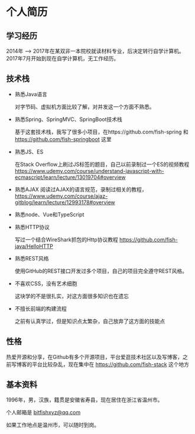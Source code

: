 # 个人简历

## 学习经历
2014年 --> 2017年在某双非一本院校就读材料专业，后决定转行自学计算机。2017年7月开始到现在自学计算机，无工作经历。



## 技术栈

- 熟悉Java语言

  对字节码、虚拟机方面比较了解，对并发这一个方面不熟悉。

- 熟悉Spring、SpringMVC、SpringBoot技术栈

  基于这套技术栈，我写了很多小项目，在https://github.com/fish-spring 和  https://github.com/fish-springboot 这里
  
- 熟悉JS、ES

  在Stack Overflow上刷过JS标签的题目，自己以前录制过一个ES的视频教程 https://www.udemy.com/course/understand-javascript-with-ecmascript/learn/lecture/13019704#overview

- 熟悉AJAX
  阅读过AJAX的语言规范，录制过相关的教程，https://www.udemy.com/course/ajaz-gitblog/learn/lecture/12993178#overview

- 熟悉node、Vue和TypeScript
  
- 熟悉HTTP协议

  写过一个结合WireShark抓包的Http协议教程 https://github.com/fish-java/HelloHTTP
  
- 熟悉REST风格

  使用GitHub的REST接口开发过多个项目，自己的项目完全遵守REST风格。
  
- 不喜欢CSS，没有艺术细胞
  
  这块学的不是很扎实，对这方面很多知识也在遗忘
  
- 不擅长前端的构建流程

  之前有认真学过，但是知识点太繁杂，自己放弃了这方面的技能点
  
## 性格
热爱开源和分享，在Github有多个开源项目，平台爱逛技术社区以及写博客，之前写博客的平台比较杂乱，现在集中在 https://github.com/fish-stack  这个地方



## 基本资料
1996年，男，汉族，籍贯是安徽省寿县，现在居住在浙江省温州市。

个人邮箱是  bitfishxyz@qq.com

如果工作地点是温州市，可以随时到岗。
